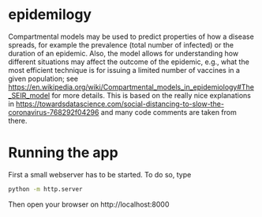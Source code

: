 # epidemilogy
Compartmental models may be used to predict properties of how a disease spreads, for example the prevalence (total number of infected) or the duration of an epidemic. Also, the model allows for understanding how different situations may affect the outcome of the epidemic, e.g., what the most efficient technique is for issuing a limited number of vaccines in a given population; 
see https://en.wikipedia.org/wiki/Compartmental_models_in_epidemiology#The_SEIR_model for more details.
This is based on the really nice explanations in https://towardsdatascience.com/social-distancing-to-slow-the-coronavirus-768292f04296 and many code comments are taken from there.

# Running the app

First a small webserver has to be started. To do so, type

```bash
python -m http.server
```

Then open your browser on http://localhost:8000